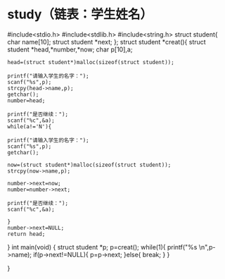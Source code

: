 # study（链表：学生姓名）
#include<stdio.h>
#include<stdlib.h> 
#include<string.h>
struct student{
	char name[10];
	struct student *next;
};
struct student *creat(){
	struct student *head,*number,*now;
	char p[10],a;
	
	head=(struct student*)malloc(sizeof(struct student));
	
	printf("请输入学生的名字：");
	scanf("%s",p);
	strcpy(head->name,p);
	getchar();
	number=head;
	
	printf("是否继续：");
	scanf("%c",&a);
	while(a!='N'){
		
	printf("请输入学生的名字：");
	scanf("%s",p);
	getchar();
	
	now=(struct student*)malloc(sizeof(struct student));
	strcpy(now->name,p);
	
	number->next=now;
	number=number->next;
	
	printf("是否继续：");
	scanf("%c",&a);
	
	}
	number->next=NULL;
	return head;
}
int main(void)
{
	struct student *p;
	p=creat();
	while(1){
		printf("%s \n",p->name);
		if(p->next!=NULL){
			p=p->next;
		}else{
			break;
		}
	}
	
}
